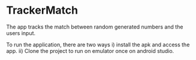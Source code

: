 # TrackerMatch

The app tracks the match between random generated numbers and the users input.

To run the application, there are two ways
  i) install the apk and access the app.
  ii) Clone the project to run on emulator once on android studio.
